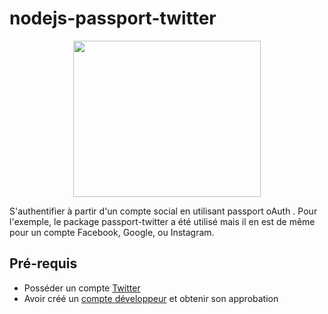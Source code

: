 # nodejs-passport-twitter
<div align="center">
  <img width="300" height="250" src="https://media.giphy.com/media/TjXDDtM9Xt0k0/giphy.gif">
</div>

S'authentifier à partir d'un compte social en utilisant passport oAuth .
Pour l'exemple, le package passport-twitter a été utilisé mais il en est de même pour un compte Facebook, Google, ou Instagram.

## Pré-requis

  * Posséder un compte [Twitter](https://twitter.com/i/flow/signup)
  * Avoir créé un [compte développeur](https://developer.twitter.com/) et obtenir son approbation

